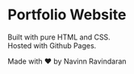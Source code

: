 # Portfolio Website

Built with pure HTML and CSS.  
Hosted with Github Pages.

Made with ❤️ by Navinn Ravindaran
